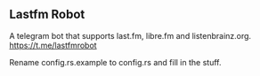 ## Lastfm Robot

A telegram bot that supports last.fm, libre.fm and listenbrainz.org.
https://t.me/lastfmrobot

Rename config.rs.example to config.rs and fill in the stuff.